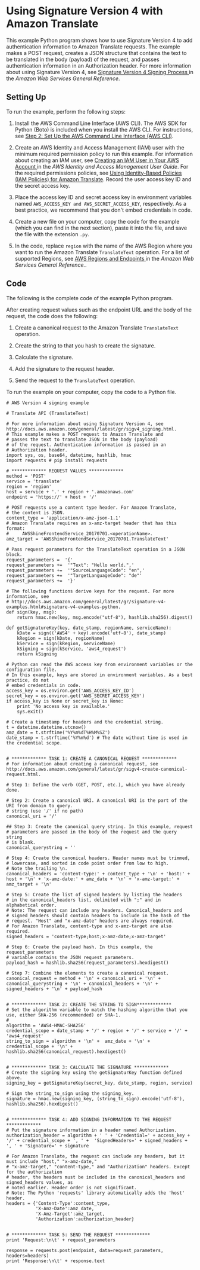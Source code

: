 # Using Signature Version 4 with Amazon Translate<a name="examples-sigv4"></a>

This example Python program shows how to use Signature Version 4 to add authentication information to Amazon Translate requests\. The example makes a POST request, creates a JSON structure that contains the text to be translated in the body \(payload\) of the request, and passes authentication information in an Authorization header\. For more information about using Signature Version 4, see [ Signature Version 4 Signing Process ](http://docs.aws.amazon.com/general/latest/gr/signature-version-4.html) in the *Amazon Web Services General Reference*\.

## Setting Up<a name="examples-sig4-setting-up"></a>

To run the example, perform the following steps:

1. Install the AWS Command Line Interface \(AWS CLI\)\. The AWS SDK for Python \(Boto\) is included when you install the AWS CLI\. For instructions, see [Step 2: Set Up the AWS Command Line Interface \(AWS CLI\)](setup-awscli.md)\.

1. Create an AWS Identity and Access Management \(IAM\) user with the minimum required permission policy to run this example\. For information about creating an IAM user, see [ Creating an IAM User in Your AWS Account ](http://docs.aws.amazon.com/IAM/latest/UserGuide/id_users_create.html) in the *AWS Identity and Access Management User Guide*\. For the required permissions policies, see [Using Identity\-Based Policies \(IAM Policies\) for Amazon Translate](access-control-managing-permissions.md)\. Record the user access key ID and the secret access key\.

1. Place the access key ID and secret access key in environment variables named `AWS_ACCESS_KEY and AWS_SECRET_ACCESS_KEY`, respectively\. As a best practice, we recommend that you don't embed credentials in code\.

1. Create a new file on your computer, copy the code for the example \(which you can find in the next section\), paste it into the file, and save the file with the extension `.py`\.

1. In the code, replace `region` with the name of the AWS Region where you want to run the Amazon Translate `TranslateText` operation\. For a list of supported Regions, see [ AWS Regions and Endpoints ](http://docs.aws.amazon.com/general/latest/gr/rande.html#translate_region) in the *Amazon Web Services General Reference\.*\. 

## Code<a name="example-sigv4-code"></a>

The following is the complete code of the example Python program\. 

After creating request values such as the endpoint URL and the body of the request, the code does the following:

1. Create a canonical request to the Amazon Translate `TranslateText` operation\.

1. Create the string to that you hash to create the signature\.

1. Calculate the signature\.

1. Add the signature to the request header\.

1. Send the request to the `TranslateText` operation\.

To run the example on your computer, copy the code to a Python file\.

```
# AWS Version 4 signing example

# Translate API (TranslateText)

# For more information about using Signature Version 4, see http://docs.aws.amazon.com/general/latest/gr/sigv4_signing.html.
# This example makes a POST request to Amazon Translate and 
# passes the text to translate JSON in the body (payload) 
# of the request. Authentication information is passed in an 
# Authorization header.
import sys, os, base64, datetime, hashlib, hmac
import requests # pip install requests

# ************* REQUEST VALUES *************
method = 'POST'
service = 'translate'
region = 'region'
host = service + '.' + region + '.amazonaws.com'
endpoint = 'https://' + host + '/'

# POST requests use a content type header. For Amazon Translate,
# the content is JSON.
content_type = 'application/x-amz-json-1.1'
# Amazon Translate requires an x-amz-target header that has this format:
#     AWSShineFrontendService_20170701.<operationName>.
amz_target = 'AWSShineFrontendService_20170701.TranslateText'

# Pass request parameters for the TranslateText operation in a JSON block.
request_parameters =  '{'
request_parameters +=  '"Text": "Hello world.",'
request_parameters +=  '"SourceLanguageCode": "en",'
request_parameters +=  '"TargetLanguageCode": "de"'
request_parameters +=  '}'

# The following functions derive keys for the request. For more information, see
# http://docs.aws.amazon.com/general/latest/gr/signature-v4-examples.html#signature-v4-examples-python.
def sign(key, msg):
    return hmac.new(key, msg.encode("utf-8"), hashlib.sha256).digest()

def getSignatureKey(key, date_stamp, regionName, serviceName):
    kDate = sign(('AWS4' + key).encode('utf-8'), date_stamp)
    kRegion = sign(kDate, regionName)
    kService = sign(kRegion, serviceName)
    kSigning = sign(kService, 'aws4_request')
    return kSigning

# Python can read the AWS access key from environment variables or the configuration file. 
# In this example, keys are stored in environment variables. As a best practice, do not 
# embed credentials in code.
access_key = os.environ.get('AWS_ACCESS_KEY_ID')
secret_key = os.environ.get('AWS_SECRET_ACCESS_KEY')
if access_key is None or secret_key is None:
    print 'No access key is available.'
    sys.exit()

# Create a timestamp for headers and the credential string.
t = datetime.datetime.utcnow()
amz_date = t.strftime('%Y%m%dT%H%M%SZ')
date_stamp = t.strftime('%Y%m%d') # The date without time is used in the credential scope.


# ************* TASK 1: CREATE A CANONICAL REQUEST *************
# For information about creating a canonical request, see http://docs.aws.amazon.com/general/latest/gr/sigv4-create-canonical-request.html.

# Step 1: Define the verb (GET, POST, etc.), which you have already done.

# Step 2: Create a canonical URI. A canonical URI is the part of the URI from domain to query. 
# string (use '/' if no path)
canonical_uri = '/'

## Step 3: Create the canonical query string. In this example, request
# parameters are passed in the body of the request and the query string
# is blank.
canonical_querystring = ''

# Step 4: Create the canonical headers. Header names must be trimmed,
# lowercase, and sorted in code point order from low to high.
# Note the trailing \n.
canonical_headers = 'content-type:' + content_type + '\n' + 'host:' + host + '\n' + 'x-amz-date:' + amz_date + '\n' + 'x-amz-target:' + amz_target + '\n'

# Step 5: Create the list of signed headers by listing the headers
# in the canonical_headers list, delimited with ";" and in alphabetical order.
# Note: The request can include any headers. Canonical_headers and
# signed_headers should contain headers to include in the hash of the
# request. "Host" and "x-amz-date" headers are always required.
# For Amazon Translate, content-type and x-amz-target are also required.
signed_headers = 'content-type;host;x-amz-date;x-amz-target'

# Step 6: Create the payload hash. In this example, the request_parameters
# variable contains the JSON request parameters.
payload_hash = hashlib.sha256(request_parameters).hexdigest()

# Step 7: Combine the elements to create a canonical request.
canonical_request = method + '\n' + canonical_uri + '\n' + canonical_querystring + '\n' + canonical_headers + '\n' + signed_headers + '\n' + payload_hash


# ************* TASK 2: CREATE THE STRING TO SIGN*************
# Set the algorithm variable to match the hashing algorithm that you use, either SHA-256 (recommended) or SHA-1. 
# 
algorithm = 'AWS4-HMAC-SHA256'
credential_scope = date_stamp + '/' + region + '/' + service + '/' + 'aws4_request'
string_to_sign = algorithm + '\n' +  amz_date + '\n' +  credential_scope + '\n' +  hashlib.sha256(canonical_request).hexdigest()


# ************* TASK 3: CALCULATE THE SIGNATURE *************
# Create the signing key using the getSignaturKey function defined above.
signing_key = getSignatureKey(secret_key, date_stamp, region, service)

# Sign the string_to_sign using the signing_key.
signature = hmac.new(signing_key, (string_to_sign).encode('utf-8'), hashlib.sha256).hexdigest()


# ************* TASK 4: ADD SIGNING INFORMATION TO THE REQUEST *************
# Put the signature information in a header named Authorization.
authorization_header = algorithm + ' ' + 'Credential=' + access_key + '/' + credential_scope + ', ' +  'SignedHeaders=' + signed_headers + ', ' + 'Signature=' + signature

# For Amazon Translate, the request can include any headers, but it must include "host," "x-amz-date,"
# "x-amz-target," "content-type," and "Authorization" headers. Except for the authorization
# header, the headers must be included in the canonical_headers and signed_headers values, as
# noted earlier. Header order is not significant.
# Note: The Python 'requests' library automatically adds the 'host' header.
headers = {'Content-Type':content_type,
           'X-Amz-Date':amz_date,
           'X-Amz-Target':amz_target,
           'Authorization':authorization_header}


# ************* TASK 5: SEND THE REQUEST *************
print 'Request:\n\t' + request_parameters

response = requests.post(endpoint, data=request_parameters, headers=headers)
print 'Response:\n\t' + response.text
```
